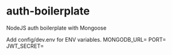 # auth-boilerplate
NodeJS auth boilerplate with Mongoose

Add config/dev.env for ENV variables.
MONGODB_URL=
PORT=
JWT_SECRET=
